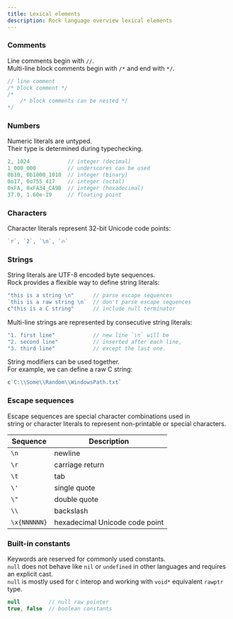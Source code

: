 ```yaml
---
title: Lexical elements
description: Rock language overview lexical elements
---
```


### Comments
Line comments begin with `//`.  
Multi-line block comments begin with `/*` and end with `*/`.
```rs
// line comment
/* block comment */
/*
    /* block comments can be nested */
*/
```

### Numbers
Numeric literals are untyped.  
Their type is determined during typechecking.
```rs
2, 1024            // integer (decimal)
1_000_000          // underscores can be used
0b10, 0b1000_1010  // integer (binary)
0o17, 0o755_417    // integer (octal)
0xFA, 0xFA34_CA9B  // integer (hexadecimal)
37.0, 1.60e-19     // floating point
```

### Characters
Character literals represent 32-bit Unicode code points:
```go
`r`, `2`, `\n`, `🔥`
```

### Strings
String literals are UTF-8 encoded byte sequences.  
Rock provides a flexible way to define string literals:
```go
"this is a string \n"      // parse escape sequences
`this is a raw string \n`  // don't parse escape sequences
c"this is a C string"      // include null terminator
```

Multi-line strings are represented by consecutive string literals:
```go
"1. first line"            // new line `\n` will be
"2. second line"           // inserted after each line,
"3. third line"            // except the last one.
```

String modifiers can be used together.  
For example, we can define a raw C string:
```go
c`C:\\Some\\Random\\WindowsPath.txt`
```

### Escape sequences
Escape sequences are special character combinations used in  
string or character literals to represent non-printable or special characters.

| Sequence     | Description                    |
|--------------|--------------------------------|
| `\n`         | newline                        |
| `\r`         | carriage return                |
| `\t`         | tab                            |
| `\'`         | single quote                   |
| `\"`         | double quote                   |
| `\\`         | backslash                      |
| `\x{NNNNNN}` | hexadecimal Unicode code point |

### Built-in constants
Keywords are reserved for commonly used constants.  
`null` does not behave like `nil` or `undefined` in other languages and requires an explicit cast.  
`null` is mostly used for `C` interop and working with `void*` equivalent `rawptr` type.
```c#
null         // null raw pointer
true, false  // boolean constants
```
